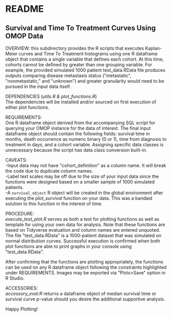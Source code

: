 # README  
## Survival and Time To Treatment Curves Using OMOP Data  
OVERVIEW: this subdirectory provides the R scripts that executes Kaplan-Meier curves and Time To Treatment histograms using one R dataframe object that contains a single variable that defines each cohort. At this time, cohorts cannot be defined by greater than one grouping variable. For example, the provided simulated 1000 patient test_data.RData file produces outputs comparing disease metastasis status ("metastatic", "nonmetastatic," and "unknown") and greater granularity would need to be pursued in the input data itself.  

DEPENDENCIES (_utils.R & plot_functions.R_)  
The dependencies will be installed and/or sourced on first execution of either plot functions.  

REQUIREMENTS:  
One R dataframe object derived from the accompanying SQL script for querying your OMOP instance for the data of interest. The final input dataframe object should contain the following fields: survival time in months, death occurrence as numeric binary (0 or 1), time from diagnosis to treatment in days, and a cohort variable. Assigning specific data classes is unnecessary because the script has data class conversion built-in.  

CAVEATS:  
-Input data may not have "cohort_definition" as a column name. It will break the code due to duplicate column names.  
-Label text scales may be off due to the size of your input data since the functions were designed based on a smaller sample of 1000 simulated patients.  
-A `survival_object` R object will be created in the global environment after executing the _plot_survival_ function on your data. This was a bandaid solution to this function in the interest of time.  

PROCEDURE:  
_execute_test_plot.R_ serves as both a test for plotting functions as well as template for using your own data for analysis. Note that these functions are based on Tidyverse evaluation and column names are entered unquoted. The file "test_data.RData" is a 1000-patient dataset that was simulated on normal distribution curves. Successful execution is confirmed when both plot functions are able to print graphs in your console using "test_data.RData".  

After confirming that the functions are plotting appropriately, the functions can be used on any R dataframe object following the constraints highlighted under REQUIREMENTS. Images may be exported via "Plots>Save" option in R Studio.  

ACCESSORIES:  
_accessory_eval.R_ returns a dataframe object of median survival time or survival curve p-value should you desire the additional supportive analysis.  

Happy Plotting!  



